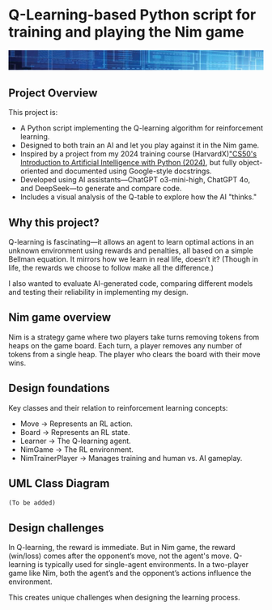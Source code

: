 <link rel="stylesheet" href="css/styles.css">

# Q-Learning-based Python script for training and playing the Nim game

![Banner](images/imagen_4_1920x150.jpg)

## Project Overview

This project is:

- A Python script implementing the Q-learning algorithm for reinforcement learning.
- Designed to both train an AI and let you play against it in the Nim game.
- Inspired by a project from my 2024 training course (HarvardX)["CS50's Introduction to Artificial Intelligence with Python (2024)](formacion_CS50AI.md), but fully object-oriented and documented using Google-style docstrings.
- Developed using AI assistants—ChatGPT o3-mini-high, ChatGPT 4o, and DeepSeek—to generate and compare code.
- Includes a visual analysis of the Q-table to explore how the AI "thinks."

## Why this project?

Q-learning is fascinating—it allows an agent to learn optimal actions in an unknown environment using rewards and penalties, all based on a simple Bellman equation. It mirrors how we learn in real life, doesn’t it? (Though in life, the rewards we choose to follow make all the difference.)

I also wanted to evaluate AI-generated code, comparing different models and testing their reliability in implementing my design.


## Nim game overview

Nim is a strategy game where two players take turns removing tokens from heaps on the game board. Each turn, a player removes any number of tokens from a single heap. The player who clears the board with their move wins.


## Design foundations

Key classes and their relation to reinforcement learning concepts:

- Move → Represents an RL action.
- Board → Represents an RL state.
- Learner → The Q-learning agent.
- NimGame → The RL environment.
- NimTrainerPlayer → Manages training and human vs. AI gameplay.

## UML Class Diagram

    (To be added)


## Design challenges

In Q-learning, the reward is immediate. But in Nim game, the reward (win/loss) comes after the opponent’s move, not the agent's move.
Q-learning is typically used for single-agent environments. In a two-player game like Nim, both the agent’s and the opponent’s actions influence the environment.

This creates unique challenges when designing the learning process.


